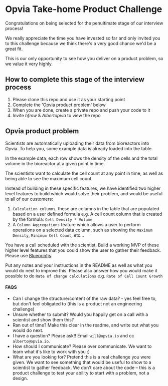 # Opvia Take-home Product Challenge

Congratulations on being selected for the penultimate stage of our interview process!

We really appreciate the time you have invested so far and only invited you to this challenge because we think there's a very good chance we'd be a great fit.

This is our only opportunity to see how you deliver on a product problem, so we value it very highly.

## How to complete this stage of the interview process

1. Please clone this repo and use it as your starting point
2. Complete the 'Opvia product problem' below
3. When you are done, create a private repo and push your code to it
4. Invite _hfmw_ & _Albertopvia_ to view the repo

## Opvia product problem

Scientists are automatically uploading their data from bioreactors into Opvia. To help you, some example data is already loaded into the table.

In the example data, each row shows the density of the cells and the total volume in the bioreactor at a given point in time.

The scientists want to calculate the cell count at any point in time, as well as being able to see the maximum cell count.

Instead of building in these specific features, we have identified two higher level features to build which would solve their problem, and would be useful to all of our customers:

1. `Calculation columns`, these are columns in the table that are populated based on a user defined formula e.g. A cell count column that is created by the formula: `Cell Density * Volume` 
2.  A `Column Aggregations` feature which allows a user to perform operations on a selected data column, such as showing the `Maximum Density`, `Minimum Cell Count`, etc...

You have a call scheduled with the scientist. Build a working MVP of these higher level features that you could show the user to gather their feedback. Please use <a href="https://blueprintjs.com/">Blueprintjs</a>.

Put any notes and your instructions in the README as well as what you would do next to improve this. Please also answer how you would make it possible to do `Rate of change calculations` e.g. `Rate of Cell Count Growth`

#### FAQS

- Can I change the structure/content of the raw data? - yes feel free to, but don't feel obligated to (this is a product not an engineering challenge)
- Unsure whether to submit? Would you happily get on a call with a scientist and show them this?
- Ran out of time? Make this clear in the readme, and write out what you would do next.
- I have a question? Please ask!! Email `will@opvia.io` and cc `alberto@opvia.io`.
- How should I communicate? Please over communicate. We want to learn what it's like to work with you :)
- What are you looking for? Pretend this is a real challenge you were given. We want to see something that would be useful to show to a scientist to gather feedback. We don't care about the code – this is a product challenge to test your ability to start with a problem, not a design.
